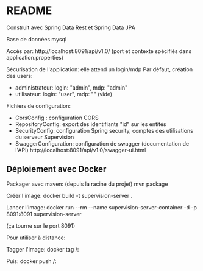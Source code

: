 # README #

Construit avec Spring Data Rest et Spring Data JPA

Base de données mysql

Accès par: http://localhost:8091/api/v1.0/ (port et contexte spécifiés dans application.properties)

Sécurisation de l'application: elle attend un login/mdp
Par défaut, création des users:
- administrateur: login: "admin", mdp: "admin"
- utilisateur: login: "user", mdp: "" (vide)



Fichiers de configuration:
- CorsConfig : configuration CORS
- RepositoryConfig: export des identifiants "id" sur les entités
- SecurityConfig: configuration Spring security, comptes des utilisations du serveur Supervision
- SwaggerConfiguration: configuration de swagger (documentation de l'API) http://localhost:8091/api/v1.0/swagger-ui.html

## Déploiement avec Docker

Packager avec maven:
(depuis la racine du projet)
mvn package

Créer l'image:
docker build -t supervision-server .



Lancer l'image:
docker run --rm --name supervision-server-container -d -p 8091:8091 supervision-server

(ça tourne sur le port 8091)

Pour utiliser à distance:

Tagger l'image: docker tag <nom-de-l-image> <nom-du-compte-docker>/<nom-de-l-image>:<nom-du-tag>

Puis: docker push <nom-du-compte-docker>/<nom-de-l-image>:<nom-du-tag>

